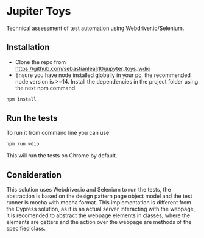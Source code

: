 # Jupiter Toys

Technical assessment of test automation using Webdriver.io/Selenium.

## Installation

- Clone the repo from https://github.com/sebastianlealj10/jupyter_toys_wdio
- Ensure you have node installed globally in your pc, the recommended node version is >=14. Install the dependencies in the project folder using the next npm command.
```bash
npm install
```
## Run the tests

To run it from command line you can use

```bash
npm run wdio
```
This will run the tests on Chrome by default.

## Consideration
This solution uses Webdriver.io and Selenium to run the tests, the abstraction is based on the design pattern page object model and the test runner is mocha with mocha format.
This implementation is different from the Cypress solution, as it is an actual server interacting with the webpage, it is recomended to abstract the webpage elements in classes, where the elements are getters and the action over the webpage are methods of the specified class.

